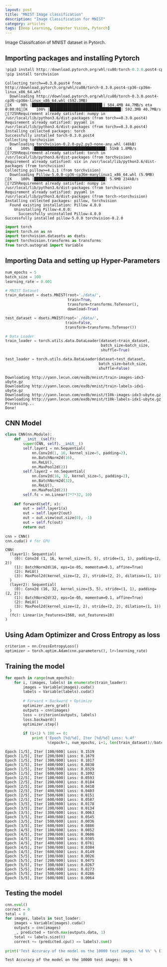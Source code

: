 ```yaml
---
layout: post
title: "MNIST Image classification"
description: "Image Classification for MNIST"
category: articles
tags: [Deep Learning, Computer Vision, Pytorch]
---
```


Image Classifcation of MNIST dataset in Pytorch.

## Importing packages and installing Pytorch


```python
!pip3 install http://download.pytorch.org/whl/cu80/torch-0.3.0.post4-cp36-cp36m-linux_x86_64.whl
!pip install torchvision
```

    Collecting torch==0.3.0.post4 from http://download.pytorch.org/whl/cu80/torch-0.3.0.post4-cp36-cp36m-linux_x86_64.whl
      Downloading http://download.pytorch.org/whl/cu80/torch-0.3.0.post4-cp36-cp36m-linux_x86_64.whl (592.3MB)
    [K    98% |███████████████████████████████▋| 584.4MB 44.7MB/s eta 0:00:01[K    100% |████████████████████████████████| 592.3MB 40.7MB/s 
    [?25hRequirement already satisfied: numpy in /usr/local/lib/python3.6/dist-packages (from torch==0.3.0.post4)
    Requirement already satisfied: pyyaml in /usr/local/lib/python3.6/dist-packages (from torch==0.3.0.post4)
    Installing collected packages: torch
    Successfully installed torch-0.3.0.post4
    Collecting torchvision
      Downloading torchvision-0.2.0-py2.py3-none-any.whl (48kB)
    [K    100% |████████████████████████████████| 51kB 1.8MB/s 
    [?25hRequirement already satisfied: torch in /usr/local/lib/python3.6/dist-packages (from torchvision)
    Requirement already satisfied: six in /usr/local/lib/python3.6/dist-packages (from torchvision)
    Collecting pillow>=4.1.1 (from torchvision)
      Downloading Pillow-5.0.0-cp36-cp36m-manylinux1_x86_64.whl (5.9MB)
    [K    100% |████████████████████████████████| 5.9MB 234kB/s 
    [?25hRequirement already satisfied: numpy in /usr/local/lib/python3.6/dist-packages (from torchvision)
    Requirement already satisfied: pyyaml in /usr/local/lib/python3.6/dist-packages (from torch->torchvision)
    Installing collected packages: pillow, torchvision
      Found existing installation: Pillow 4.0.0
        Uninstalling Pillow-4.0.0:
          Successfully uninstalled Pillow-4.0.0
    Successfully installed pillow-5.0.0 torchvision-0.2.0
    


```python
import torch 
import torch.nn as nn
import torchvision.datasets as dsets
import torchvision.transforms as transforms
from torch.autograd import Variable
```

## Importing Data and setting up Hyper-Parameters


```python
num_epochs = 5
batch_size = 100
learning_rate = 0.001

# MNIST Dataset
train_dataset = dsets.MNIST(root='./data/',
                            train=True, 
                            transform=transforms.ToTensor(),
                            download=True)

test_dataset = dsets.MNIST(root='./data/',
                           train=False, 
                           transform=transforms.ToTensor())

# Data Loader
train_loader = torch.utils.data.DataLoader(dataset=train_dataset,
                                           batch_size=batch_size, 
                                           shuffle=True)

test_loader = torch.utils.data.DataLoader(dataset=test_dataset,
                                          batch_size=batch_size, 
                                          shuffle=False)


```

    Downloading http://yann.lecun.com/exdb/mnist/train-images-idx3-ubyte.gz
    Downloading http://yann.lecun.com/exdb/mnist/train-labels-idx1-ubyte.gz
    Downloading http://yann.lecun.com/exdb/mnist/t10k-images-idx3-ubyte.gz
    Downloading http://yann.lecun.com/exdb/mnist/t10k-labels-idx1-ubyte.gz
    Processing...
    Done!
    

## CNN Model


```python
class CNN(nn.Module):
    def __init__(self):
        super(CNN, self).__init__()
        self.layer1 = nn.Sequential(
            nn.Conv2d(1, 16, kernel_size=5, padding=2),
            nn.BatchNorm2d(16),
            nn.ReLU(),
            nn.MaxPool2d(2))
        self.layer2 = nn.Sequential(
            nn.Conv2d(16, 32, kernel_size=5, padding=2),
            nn.BatchNorm2d(32),
            nn.ReLU(),
            nn.MaxPool2d(2))
        self.fc = nn.Linear(7*7*32, 10)
        
    def forward(self, x):
        out = self.layer1(x)
        out = self.layer2(out)
        out = out.view(out.size(0), -1)
        out = self.fc(out)
        return out
        
cnn = CNN()
cnn.cuda() # for GPU
```




    CNN(
      (layer1): Sequential(
        (0): Conv2d (1, 16, kernel_size=(5, 5), stride=(1, 1), padding=(2, 2))
        (1): BatchNorm2d(16, eps=1e-05, momentum=0.1, affine=True)
        (2): ReLU()
        (3): MaxPool2d(kernel_size=(2, 2), stride=(2, 2), dilation=(1, 1))
      )
      (layer2): Sequential(
        (0): Conv2d (16, 32, kernel_size=(5, 5), stride=(1, 1), padding=(2, 2))
        (1): BatchNorm2d(32, eps=1e-05, momentum=0.1, affine=True)
        (2): ReLU()
        (3): MaxPool2d(kernel_size=(2, 2), stride=(2, 2), dilation=(1, 1))
      )
      (fc): Linear(in_features=1568, out_features=10)
    )



## Using Adam Optimizer and Cross Entropy as loss


```python
criterion = nn.CrossEntropyLoss()
optimizer = torch.optim.Adam(cnn.parameters(), lr=learning_rate)
```

## Training the model


```python
for epoch in range(num_epochs):
    for i, (images, labels) in enumerate(train_loader):
        images = Variable(images).cuda()
        labels = Variable(labels).cuda()
        
        # Forward + Backward + Optimize
        optimizer.zero_grad()
        outputs = cnn(images)
        loss = criterion(outputs, labels)
        loss.backward()
        optimizer.step()
        
        if (i+1) % 100 == 0:
            print ('Epoch [%d/%d], Iter [%d/%d] Loss: %.4f' 
                   %(epoch+1, num_epochs, i+1, len(train_dataset)//batch_size, loss.data[0]))

```

    Epoch [1/5], Iter [100/600] Loss: 0.1519
    Epoch [1/5], Iter [200/600] Loss: 0.1679
    Epoch [1/5], Iter [300/600] Loss: 0.1017
    Epoch [1/5], Iter [400/600] Loss: 0.0830
    Epoch [1/5], Iter [500/600] Loss: 0.0329
    Epoch [1/5], Iter [600/600] Loss: 0.1092
    Epoch [2/5], Iter [100/600] Loss: 0.0593
    Epoch [2/5], Iter [200/600] Loss: 0.0184
    Epoch [2/5], Iter [300/600] Loss: 0.0410
    Epoch [2/5], Iter [400/600] Loss: 0.0403
    Epoch [2/5], Iter [500/600] Loss: 0.0151
    Epoch [2/5], Iter [600/600] Loss: 0.0587
    Epoch [3/5], Iter [100/600] Loss: 0.0178
    Epoch [3/5], Iter [200/600] Loss: 0.0134
    Epoch [3/5], Iter [300/600] Loss: 0.0063
    Epoch [3/5], Iter [400/600] Loss: 0.0545
    Epoch [3/5], Iter [500/600] Loss: 0.0036
    Epoch [3/5], Iter [600/600] Loss: 0.0886
    Epoch [4/5], Iter [100/600] Loss: 0.0052
    Epoch [4/5], Iter [200/600] Loss: 0.0606
    Epoch [4/5], Iter [300/600] Loss: 0.0305
    Epoch [4/5], Iter [400/600] Loss: 0.0761
    Epoch [4/5], Iter [500/600] Loss: 0.0304
    Epoch [4/5], Iter [600/600] Loss: 0.0149
    Epoch [5/5], Iter [100/600] Loss: 0.0026
    Epoch [5/5], Iter [200/600] Loss: 0.0475
    Epoch [5/5], Iter [300/600] Loss: 0.0267
    Epoch [5/5], Iter [400/600] Loss: 0.0273
    Epoch [5/5], Iter [500/600] Loss: 0.0286
    Epoch [5/5], Iter [600/600] Loss: 0.0064
    

## Testing the model


```python
cnn.eval()   
correct = 0
total = 0
for images, labels in test_loader:
    images = Variable(images).cuda()
    outputs = cnn(images)
    _, predicted = torch.max(outputs.data, 1)
    total += labels.size(0)
    correct += (predicted.cpu() == labels).sum()
    
print('Test Accuracy of the model on the 10000 test images: %d %%' % (100 * correct / total))
```

    Test Accuracy of the model on the 10000 test images: 98 %
    
